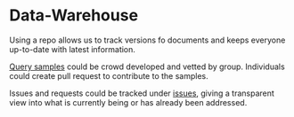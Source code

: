 # Data-Warehouse

Using a repo allows us to track versions fo documents and keeps everyone up-to-date with latest information.

[Query samples](https://github.com/UniversityofFlorida/Data-Warehouse/tree/master/Query_Samples) could be crowd developed and vetted by group. Individuals could create pull request to contribute to the samples.

Issues and requests could be tracked under [issues](https://github.com/UniversityofFlorida/Data-Warehouse/issues), giving a transparent view into what is currently being or has already been addressed.

